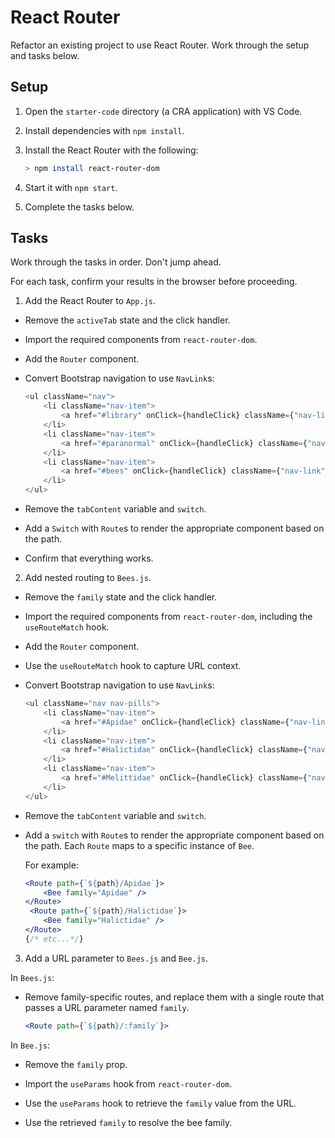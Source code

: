 # React Router

Refactor an existing project to use React Router. Work through the setup and tasks below.

## Setup

1. Open the `starter-code` directory (a CRA application) with VS Code.

2. Install dependencies with `npm install`.

3. Install the React Router with the following:

    ```sh
    > npm install react-router-dom
    ```

4. Start it with `npm start`.

5. Complete the tasks below.

## Tasks

Work through the tasks in order. Don't jump ahead.

For each task, confirm your results in the browser before proceeding.

1. Add the React Router to `App.js`.

- Remove the `activeTab` state and the click handler.

- Import the required components from `react-router-dom`.

- Add the `Router` component.

- Convert Bootstrap navigation to use `NavLink`s:

    ```js
    <ul className="nav">
        <li className="nav-item">
            <a href="#library" onClick={handleClick} className={"nav-link" + (activeTab === "library" ? " active" : "")}>Library</a>
        </li>
        <li className="nav-item">
            <a href="#paranormal" onClick={handleClick} className={"nav-link" + (activeTab === "paranormal" ? " active" : "")}>Paranormal Encounters</a>
        </li>
        <li className="nav-item">
            <a href="#bees" onClick={handleClick} className={"nav-link" + (activeTab === "bees" ? " active" : "")}>Bees</a>
        </li>
    </ul>
    ```


- Remove the `tabContent` variable and `switch`.

- Add a `Switch` with `Route`s to render the appropriate component based on the path.

- Confirm that everything works.

2. Add nested routing to `Bees.js`.

- Remove the `family` state and the click handler.

- Import the required components from `react-router-dom`, including the `useRouteMatch` hook.

- Add the `Router` component.

- Use the `useRouteMatch` hook to capture URL context.

- Convert Bootstrap navigation to use `NavLink`s:

    ```js
    <ul className="nav nav-pills">
        <li className="nav-item">
            <a href="#Apidae" onClick={handleClick} className={"nav-link" + (family === "Apidae" ? " active" : "")}>Apidae</a>
        </li>
        <li className="nav-item">
            <a href="#Halictidae" onClick={handleClick} className={"nav-link" + (family === "Halictidae" ? " active" : "")}>Halictidae</a>
        </li>
        <li className="nav-item">
            <a href="#Melittidae" onClick={handleClick} className={"nav-link" + (family === "Melittidae" ? " active" : "")}>Melittidae</a>
        </li>
    </ul>
    ```


- Remove the `tabContent` variable and `switch`.

- Add a `switch` with `Route`s to render the appropriate component based on the path. Each `Route` maps to a specific instance of `Bee`.

    For example:

    ```jsx
    <Route path={`${path}/Apidae`}>
        <Bee family="Apidae" />
    </Route>
     <Route path={`${path}/Halictidae`}>
        <Bee family="Halictidae" />
    </Route>
    {/* etc...*/}
    ```

3. Add a URL parameter to `Bees.js` and `Bee.js`.

In `Bees.js`:

- Remove family-specific routes, and replace them with a single route that passes a URL parameter named `family`.

    ```jsx
    <Route path={`${path}/:family`}>
    ```

In `Bee.js`:

- Remove the `family` prop.

- Import the `useParams` hook from `react-router-dom`.

- Use the `useParams` hook to retrieve the `family` value from the URL.

- Use the retrieved `family` to resolve the bee family.